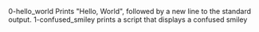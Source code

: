 0-hello_world Prints "Hello, World", followed by a new line to the standard output.
1-confused_smiley prints a script that displays a confused smiley
